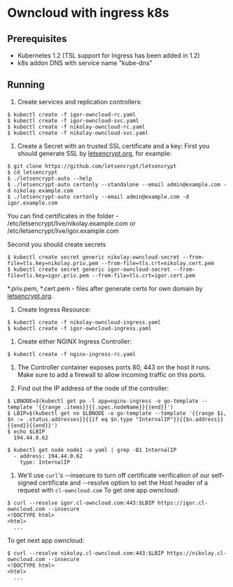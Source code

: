 # Owncloud with ingress k8s

## Prerequisites

* Kubernetes 1.2 (TSL support for Ingress has been added in 1.2)
* k8s addon DNS with service name "kube-dns"

## Running

1. Create services and replication controllers:

  ```
  $ kubectl create -f igor-owncloud-rc.yaml
  $ kubectl create -f igor-owncloud-svc.yaml
  $ kubectl create -f nikolay-owncloud-rc.yaml
  $ kubectl create -f nikolay-owncloud-svc.yaml
  ```
1. Create a Secret with an trusted SSL certificate and a key:
  First you should generate SSL by [letsencrypt.org](https://letsencrypt.org/), for example:
  ```
  $ git clone https://github.com/letsencrypt/letsencrypt
  $ cd letsencrypt
  $ ./letsencrypt-auto --help
  $ ./letsencrypt-auto certonly --standalone --email admin@example.com -d nikolay.example.com
  $ ./letsencrypt-auto certonly --email admin@example.com -d igor.example.com
  ```
  You can find certificates in the folder - /etc/letsencrypt/live/nikolay.example.com or /etc/letsencrypt/live/igor.example.com

  Second you should create secrets
  ```
  $ kubectl create secret generic nikolay-owncloud-secret --from-file=tls.key=nikolay.priv.pem --from-file=tls.crt=nikolay.cert.pem
  $ kubectl create secret generic igor-owncloud-secret --from-file=tls.key=igor.priv.pem --from-file=tls.crt=igor.cert.pem
  ```
  *.priv.pem, *.cert.pem - files after generate certs for own domain by [letsencrypt.org](https://letsencrypt.org/).

1. Create Ingress Resource:
  ```
  $ kubectl create -f nikolay-owncloud-ingress.yaml
  $ kubectl create -f igor-owncloud-ingress.yaml
  ```

1. Create either NGINX Ingress Controller:
  ```
  $ kubectl create -f nginx-ingress-rc.yaml
  ```

1. The Controller container exposes ports 80, 443
on the host it runs. Make sure to add a firewall to allow incoming traffic
on this ports.

1. Find out the IP address of the node of the controller:
  ```
  $ LBNODE=$(kubectl get po -l app=nginx-ingress -o go-template --template '{{range .items}}{{.spec.nodeName}}{{end}}')
  $ LBIP=$(kubectl get no $LBNODE -o go-template --template '{{range $i, $n := .status.addresses}}{{if eq $n.type "InternalIP"}}{{$n.address}}{{end}}{{end}}')
  $ echo $LBIP
    194.44.0.62
  ```

  ```
  $ kubectl get node node1 -o yaml | grep -B1 InternalIP
    - address: 194.44.0.62
      type: InternalIP
  ```


1. We'll use ```curl```'s --insecure to turn off certificate verification of our self-signed
certificate and --resolve option to set the Host header of a request with ```cl-owncloud.com```
  To get one app owncloud:
  ```
  $ curl --resolve igor.cl-owncloud.com:443:$LBIP https://igor.cl-owncloud.com --insecure
  <!DOCTYPE html>
  <html>
    ...
  ```
  To get next app owncloud:
  ```
  $ curl --resolve nikolay.cl-owncloud.com:443:$LBIP https://nikolay.cl-owncloud.com --insecure
  <!DOCTYPE html>
  <html>
    ...
  ```